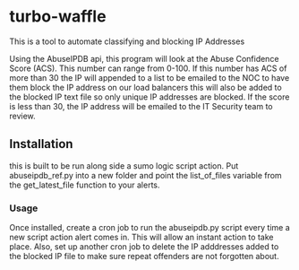 # turbo-waffle
This is a tool to automate classifying and blocking IP Addresses

Using the AbuseIPDB api, this program will look at the Abuse Confidence Score (ACS).
This number can range from 0-100. If this number has ACS of more than 30 the IP
will appended to a list to be emailed to the NOC to have them block the IP address
on our load balancers this will also be added to the blocked IP text file so only
unique IP addresses are blocked. If the score is less than 30, the IP address will 
be emailed to the IT Security team to review.

## Installation
this is built to be run along side a sumo logic script action. Put abuseipdb_ref.py
into a new folder and point the list_of_files variable from the get_latest_file
function to your alerts.

### Usage
Once installed, create a cron job to run the abuseipdb.py script every time a new
script action alert comes in. This will allow an instant action to take place. Also,
set up another cron job to delete the IP adddresses added to the blocked IP file to
make sure repeat offenders are not forgotten about.
